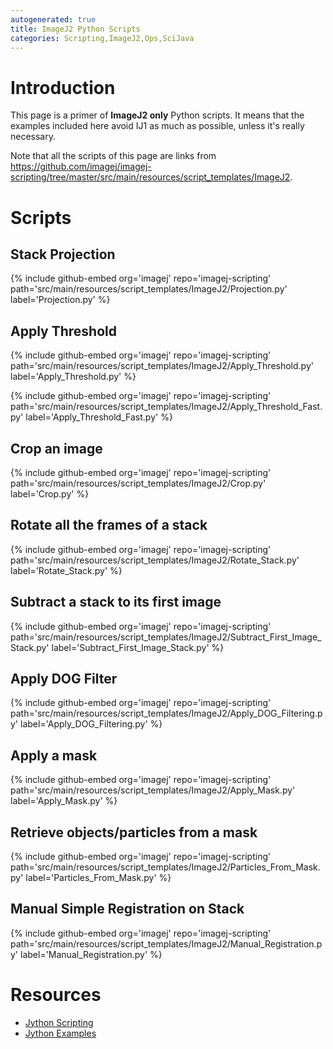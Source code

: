 ```yaml
---
autogenerated: true
title: ImageJ2 Python Scripts
categories: Scripting,ImageJ2,Ops,SciJava
---
```




Introduction
============

This page is a primer of **ImageJ2 only** Python scripts. It means that the examples included here avoid IJ1 as much as possible, unless it's really necessary.

Note that all the scripts of this page are links from https://github.com/imagej/imagej-scripting/tree/master/src/main/resources/script_templates/ImageJ2.

Scripts
=======

## Stack Projection

{% include github-embed org='imagej' repo='imagej-scripting' path='src/main/resources/script\_templates/ImageJ2/Projection.py' label='Projection.py' %}

## Apply Threshold

{% include github-embed org='imagej' repo='imagej-scripting' path='src/main/resources/script\_templates/ImageJ2/Apply\_Threshold.py' label='Apply\_Threshold.py' %}

{% include github-embed org='imagej' repo='imagej-scripting' path='src/main/resources/script\_templates/ImageJ2/Apply\_Threshold\_Fast.py' label='Apply\_Threshold\_Fast.py' %}

## Crop an image

{% include github-embed org='imagej' repo='imagej-scripting' path='src/main/resources/script\_templates/ImageJ2/Crop.py' label='Crop.py' %}

## Rotate all the frames of a stack

{% include github-embed org='imagej' repo='imagej-scripting' path='src/main/resources/script\_templates/ImageJ2/Rotate\_Stack.py' label='Rotate\_Stack.py' %}

## Subtract a stack to its first image

{% include github-embed org='imagej' repo='imagej-scripting' path='src/main/resources/script\_templates/ImageJ2/Subtract\_First\_Image\_Stack.py' label='Subtract\_First\_Image\_Stack.py' %}

## Apply DOG Filter

{% include github-embed org='imagej' repo='imagej-scripting' path='src/main/resources/script\_templates/ImageJ2/Apply\_DOG\_Filtering.py' label='Apply\_DOG\_Filtering.py' %}

## Apply a mask

{% include github-embed org='imagej' repo='imagej-scripting' path='src/main/resources/script\_templates/ImageJ2/Apply\_Mask.py' label='Apply\_Mask.py' %}

## Retrieve objects/particles from a mask

{% include github-embed org='imagej' repo='imagej-scripting' path='src/main/resources/script\_templates/ImageJ2/Particles\_From\_Mask.py' label='Particles\_From\_Mask.py' %}

## Manual Simple Registration on Stack

{% include github-embed org='imagej' repo='imagej-scripting' path='src/main/resources/script\_templates/ImageJ2/Manual\_Registration.py' label='Manual\_Registration.py' %}

Resources
=========

-   [Jython Scripting](/scripting/jython)
-   [Jython Examples](/scripting/jython/examples)

   
